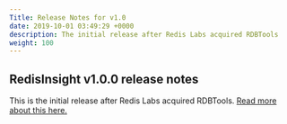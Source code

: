 ```yaml
---
Title: Release Notes for v1.0
date: 2019-10-01 03:49:29 +0000
description: The initial release after Redis Labs acquired RDBTools
weight: 100
---
```


## RedisInsight v1.0.0 release notes

This is the initial release after Redis Labs acquired RDBTools.
[Read more about this here.](https://www.redislabs.com/blog/redisinsight-gui/)
